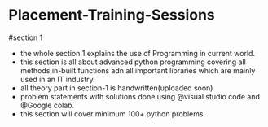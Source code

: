 # Placement-Training-Sessions
#section 1<br>
- the whole section 1 explains the use of Programming in current world.
- this section is all about advanced python programming covering all methods,in-built functions adn all important libraries which are mainly used in an IT industry.
- all theory part in section-1 is handwritten(uploaded soon)
- problem statements with solutions done using @visual studio code and @Google colab.
- this section will cover minimum 100+ python problems.
